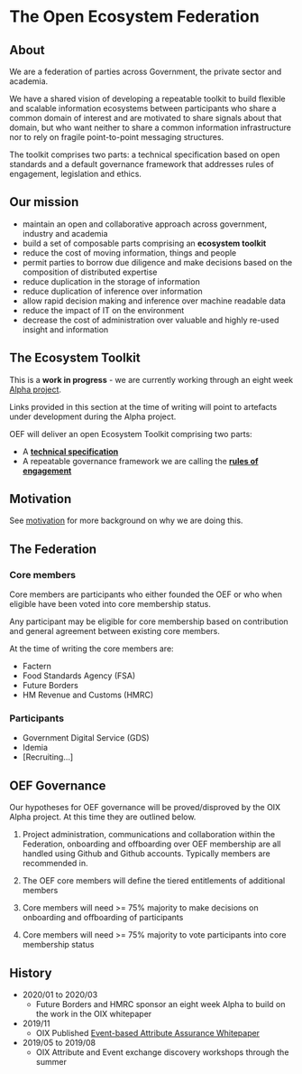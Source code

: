 # The Open Ecosystem Federation

## About

We are a federation of parties across Government, the private sector and academia.

We have a shared vision of developing a repeatable toolkit to build flexible and scalable information ecosystems between participants who share a common domain of interest and are motivated to share signals about that domain, but who want neither to share a common information infrastructure nor to rely on fragile point-to-point messaging structures.

The toolkit comprises two parts: a technical specification based on open standards and a default governance framework that addresses rules of engagement, legislation and ethics. 


## Our mission

- maintain an open and collaborative approach across government, industry and academia
- build a set of composable parts comprising an **ecosystem toolkit**
- reduce the cost of moving information, things and people
- permit parties to borrow due diligence and make decisions based on the composition of distributed expertise
- reduce duplication in the storage of information
- reduce duplication of inference over information
- allow rapid decision making and inference over machine readable data
- reduce the impact of IT on the environment
- decrease the cost of administration over valuable and highly re-used insight and information

## The Ecosystem Toolkit

This is a **work in progress** - we are currently working through an eight week [Alpha project](https://github.com/open-ecosystem-federation/federated-events-attributes-reasoning-alpha).

Links provided in this section at the time of writing will point to artefacts under development during the Alpha project.

OEF will deliver an open Ecosystem Toolkit comprising two parts:

* A [**technical specification**](https://github.com/open-ecosystem-federation/federated-events-attributes-reasoning-alpha/wiki/Draft-Specification)
* A repeatable governance framework we are calling the [**rules of engagement**](https://github.com/open-ecosystem-federation/federated-events-attributes-reasoning-alpha/wiki/Draft-RoE)


## Motivation

See [motivation](motivation) for more background on why we are doing this.


## The Federation

### Core members

Core members are participants who either founded the OEF or who when eligible have been voted into core membership status.

Any participant may be eligible for core membership based on contribution and general agreement between existing core members.

At the time of writing the core members are:

- Factern
- Food Standards Agency (FSA)
- Future Borders
- HM Revenue and Customs (HMRC)

### Participants

- Government Digital Service (GDS)
- Idemia
- [Recruiting...]


## OEF Governance

Our hypotheses for OEF governance will be proved/disproved by the OIX Alpha project.  At this time they are outlined below.

1) Project administration, communications and collaboration within the Federation, onboarding and offboarding over OEF membership are all handled using Github and Github accounts.  Typically members are recommended in.

2) The OEF core members will define the tiered entitlements of additional members

3) Core members will need >= 75% majority to make decisions on onboarding and offboarding of participants

4) Core members will need >= 75% majority to vote participants into core membership status


## History

- 2020/01 to 2020/03
  - Future Borders and HMRC sponsor an eight week Alpha to build on the work in the OIX whitepaper
- 2019/11
  - OIX Published [Event-based Attribute Assurance Whitepaper](https://openidentityexchange.org/wp-content/uploads/2019/11/191101-Building-a-Trusted-Environment-Whitepaper-FINAL.pdf)
- 2019/05 to 2019/08
  - OIX Attribute and Event exchange discovery workshops through the summer

